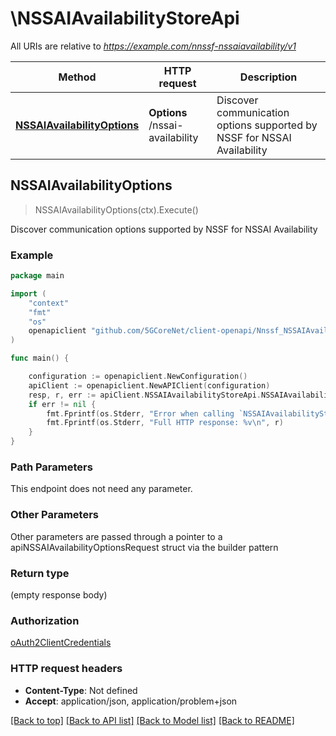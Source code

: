 # \NSSAIAvailabilityStoreApi

All URIs are relative to *https://example.com/nnssf-nssaiavailability/v1*

Method | HTTP request | Description
------------- | ------------- | -------------
[**NSSAIAvailabilityOptions**](NSSAIAvailabilityStoreApi.md#NSSAIAvailabilityOptions) | **Options** /nssai-availability | Discover communication options supported by NSSF for NSSAI Availability



## NSSAIAvailabilityOptions

> NSSAIAvailabilityOptions(ctx).Execute()

Discover communication options supported by NSSF for NSSAI Availability

### Example

```go
package main

import (
    "context"
    "fmt"
    "os"
    openapiclient "github.com/5GCoreNet/client-openapi/Nnssf_NSSAIAvailability"
)

func main() {

    configuration := openapiclient.NewConfiguration()
    apiClient := openapiclient.NewAPIClient(configuration)
    resp, r, err := apiClient.NSSAIAvailabilityStoreApi.NSSAIAvailabilityOptions(context.Background()).Execute()
    if err != nil {
        fmt.Fprintf(os.Stderr, "Error when calling `NSSAIAvailabilityStoreApi.NSSAIAvailabilityOptions``: %v\n", err)
        fmt.Fprintf(os.Stderr, "Full HTTP response: %v\n", r)
    }
}
```

### Path Parameters

This endpoint does not need any parameter.

### Other Parameters

Other parameters are passed through a pointer to a apiNSSAIAvailabilityOptionsRequest struct via the builder pattern


### Return type

 (empty response body)

### Authorization

[oAuth2ClientCredentials](../README.md#oAuth2ClientCredentials)

### HTTP request headers

- **Content-Type**: Not defined
- **Accept**: application/json, application/problem+json

[[Back to top]](#) [[Back to API list]](../README.md#documentation-for-api-endpoints)
[[Back to Model list]](../README.md#documentation-for-models)
[[Back to README]](../README.md)

